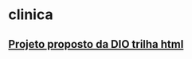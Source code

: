 # clinica

## <a href="https://josehenriques10.github.io/clinica/">Projeto proposto da DIO trilha html</a>
 
